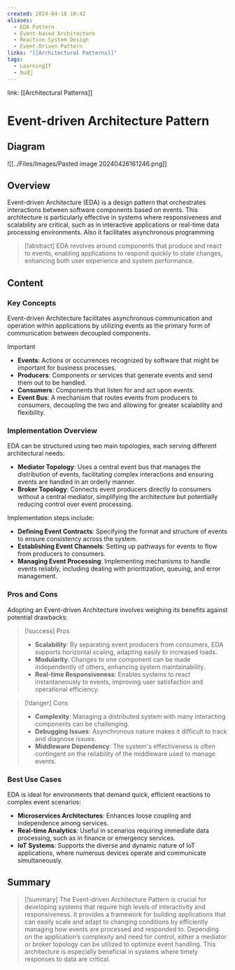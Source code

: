 ```yaml
---
created: 2024-04-18 18:42
aliases:
  - EDA Pattern
  - Event-based Architecture
  - Reactive System Design
  - Event-Driven Pattern
links: "[[Architectural Patterns]]"
tags:
  - LearningIT
  - bud🌿
---
```

link: [[Architectural Patterns]]

# Event-driven Architecture Pattern

## Diagram

![[../Files/Images/Pasted image 20240426161246.png]]

## Overview



Event-driven Architecture (EDA) is a design pattern that orchestrates interactions between software components based on events. This architecture is particularly effective in systems where responsiveness and scalability are critical, such as in interactive applications or real-time data processing environments. Also it facilitates asynchronous programming

>[!abstract] 
>EDA revolves around components that produce and react to events, enabling applications to respond quickly to state changes, enhancing both user experience and system performance.

## Content

### Key Concepts

Event-driven Architecture facilitates asynchronous communication and operation within applications by utilizing events as the primary form of communication between decoupled components.

> [!important]
> 
> - **Events**: Actions or occurrences recognized by software that might be important for business processes.
> - **Producers**: Components or services that generate events and send them out to be handled.
> - **Consumers**: Components that listen for and act upon events.
> - **Event Bus**: A mechanism that routes events from producers to consumers, decoupling the two and allowing for greater scalability and flexibility.

### Implementation Overview

EDA can be structured using two main topologies, each serving different architectural needs:

- **Mediator Topology**: Uses a central event bus that manages the distribution of events, facilitating complex interactions and ensuring events are handled in an orderly manner.
- **Broker Topology**: Connects event producers directly to consumers without a central mediator, simplifying the architecture but potentially reducing control over event processing.

Implementation steps include:

- **Defining Event Contracts**: Specifying the format and structure of events to ensure consistency across the system.
- **Establishing Event Channels**: Setting up pathways for events to flow from producers to consumers.
- **Managing Event Processing**: Implementing mechanisms to handle events reliably, including dealing with prioritization, queuing, and error management.

### Pros and Cons

Adopting an Event-driven Architecture involves weighing its benefits against potential drawbacks:

> [!success] Pros
> 
> - **Scalability**: By separating event producers from consumers, EDA supports horizontal scaling, adapting easily to increased loads.
> - **Modularity**: Changes to one component can be made independently of others, enhancing system maintainability.
> - **Real-time Responsiveness**: Enables systems to react instantaneously to events, improving user satisfaction and operational efficiency.

> [!danger] Cons
> 
> - **Complexity**: Managing a distributed system with many interacting components can be challenging.
> - **Debugging Issues**: Asynchronous nature makes it difficult to track and diagnose issues.
> - **Middleware Dependency**: The system's effectiveness is often contingent on the reliability of the middleware used to manage events.

### Best Use Cases

EDA is ideal for environments that demand quick, efficient reactions to complex event scenarios:

- **Microservices Architectures**: Enhances loose coupling and independence among services.
- **Real-time Analytics**: Useful in scenarios requiring immediate data processing, such as in finance or emergency services.
- **IoT Systems**: Supports the diverse and dynamic nature of IoT applications, where numerous devices operate and communicate simultaneously.
## Summary

>[!summary]
> The Event-driven Architecture Pattern is crucial for developing systems that require high levels of interactivity and responsiveness. It provides a framework for building applications that can easily scale and adapt to changing conditions by efficiently managing how events are processed and responded to. Depending on the application’s complexity and need for control, either a mediator or broker topology can be utilized to optimize event handling. This architecture is especially beneficial in systems where timely responses to data are critical.

